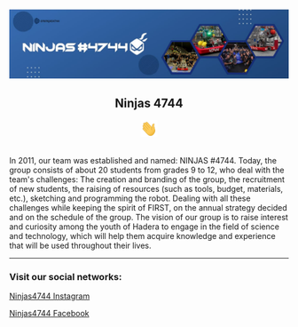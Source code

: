<div align="center">
    <img src="https://github.com/Ninjas4744-Organization/.github/blob/main/profile/Facebook%20photo.jpg" alt="Ninjas 4744 Team Photo" />
      <h2>Ninjas 4744</h2>
      <img src="https://github.com/Ninjas4744-Organization/.github/blob/main/profile/Hi.gif" alt="Hi" width="30" height="30" />
    </div>
</div>

<br/>

<p>In 2011, our team was established and named: NINJAS #4744. Today, the group consists of about 20 students from grades 9 to 12, who deal with the team's challenges: The creation and branding of the group, the recruitment of new students, the raising of resources (such as tools, budget, materials, etc.), sketching and programming the robot. Dealing with all these challenges while keeping the spirit of FIRST, on the annual strategy decided and on the schedule of the group. The vision of our group is to raise interest and curiosity among the youth of Hadera to engage in the field of science and technology, which will help them acquire knowledge and experience that will be used throughout their lives.</p>

---

### Visit our social networks:

[Ninjas4744 Instagram](https://www.instagram.com/NINJAS4744/)

[Ninjas4744 Facebook](https://www.facebook.com/Ninjas4744/)


